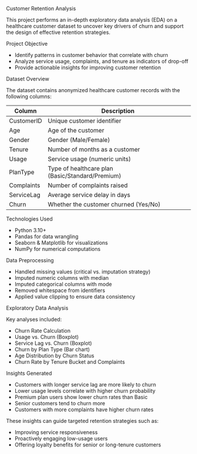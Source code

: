 Customer Retention Analysis

This project performs an in-depth exploratory data analysis (EDA) on a healthcare customer dataset to uncover key drivers of churn and support the design of effective retention strategies.

 Project Objective

- Identify patterns in customer behavior that correlate with churn
- Analyze service usage, complaints, and tenure as indicators of drop-off
- Provide actionable insights for improving customer retention

 Dataset Overview

The dataset contains anonymized healthcare customer records with the following columns:

| Column       | Description                             |
|--------------|-----------------------------------------|
| CustomerID   | Unique customer identifier              |
| Age          | Age of the customer                     |
| Gender       | Gender (Male/Female)                    |
| Tenure       | Number of months as a customer          |
| Usage        | Service usage (numeric units)           |
| PlanType     | Type of healthcare plan (Basic/Standard/Premium) |
| Complaints   | Number of complaints raised             |
| ServiceLag   | Average service delay in days           |
| Churn        | Whether the customer churned (Yes/No)   |


Technologies Used

- Python 3.10+
- Pandas for data wrangling
- Seaborn & Matplotlib for visualizations
- NumPy for numerical computations

 Data Preprocessing

- Handled missing values (critical vs. imputation strategy)
- Imputed numeric columns with median
- Imputed categorical columns with mode
- Removed whitespace from identifiers
- Applied value clipping to ensure data consistency

Exploratory Data Analysis

Key analyses included:

- Churn Rate Calculation  
- Usage vs. Churn (Boxplot)  
- Service Lag vs. Churn (Boxplot)  
- Churn by Plan Type (Bar chart)  
- Age Distribution by Churn Status  
- Churn Rate by Tenure Bucket and Complaints


 Insights Generated

- Customers with longer service lag are more likely to churn
- Lower usage levels correlate with higher churn probability
- Premium plan users show lower churn rates than Basic
- Senior customers tend to churn more
- Customers with more complaints have higher churn rates

These insights can guide targeted retention strategies such as:
- Improving service responsiveness
- Proactively engaging low-usage users
- Offering loyalty benefits for senior or long-tenure customers



